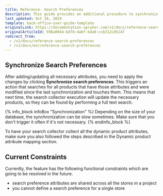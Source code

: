 ```yaml
---
title: Reference- Search Preferences
description: This guide provides an additional procedure to synchronize search preferences in the Back Office.
last_updated: Oct 28, 2019
template: back-office-user-guide-template
originalLink: https://documentation.spryker.com/v1/docs/reference-search-preferences
originalArticleId: 598a0944-bd7d-4abf-bda0-ccb212cd5147
redirect_from:
  - /v1/docs/reference-search-preferences
  - /v1/docs/en/reference-search-preferences
---
```


## Synchronize Search Preferences
After adding/updating all necessary attributes, you need to apply the changes by clicking **Synchronize search preferences**. This triggers an action that searches for all products that have those attributes and were modified since the last synchronization and touches them. This means that next time, the search collector execution will update the necessary products, so they can be found by performing a full text search.

 {% info_block infoBox "Synchronization" %}
Depending on the size of your database, the synchronization can be slow sometimes. Make sure that you don't trigger it often if it's not necessary.
{% endinfo_block %}

To have your search collector collect all the dynamic product attributes, make sure you also followed the steps described in the Dynamic product attribute mapping section.

## Current Constraints
Currently, the feature has the following functional constraints which are going to be resolved in the future.

* search preference attributes are shared across all the stores in a project
* you cannot define a search preference for a single store
